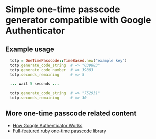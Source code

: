 Simple one-time passcode generator compatible with Google Authenticator
===


Example usage
---
```ruby
  totp = OneTimePasscode::TimeBased.new("example key")
  totp.generate_code_string  # => "039883"
  totp.generate_code_number  # => 39883
  totp.seconds_remaining     # => 5
  
  ... wait 5 seconds ...
  
  totp.generate_code_string  # => "752931"
  totp.seconds_remaining     # => 30
```


More one-time passcode related content
---

* [How Google Authenticator Works](https://garbagecollected.org/2014/09/14/how-google-authenticator-works/)
* [Full-featured ruby one-time passcode library](https://github.com/mdp/rotp)
